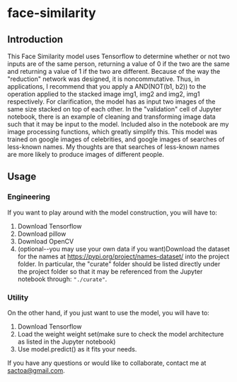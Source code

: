 # face-similarity
## Introduction
This Face Similarity model uses Tensorflow to determine whether or not
two inputs are of the same person, returning a value of 0 if the two are the 
same and returning a value of 1 if the two are different. Because of the way
the "reduction" network was designed, it is noncommutative. Thus, in applications,
I recommend that you apply a AND(NOT(b1, b2)) to the operation applied to the stacked
image img1, img2 and img2, img1 respectively. For clarification, the model has as input
two images of the same size stacked on top of each other. In the "validation" cell of
Jupyter notebook, there is an example of cleaning and transforming image data such that
it may be input to the model. Included also in the notebook are my image processing
functions, which greatly simplify this. This model was trained on google images of
celebrities, and google images of searches of less-known names. My thoughts are that
searches of less-known names are more likely to produce images of different people. 
## Usage
### Engineering
If you want to play around with the model construction, you will have to:
  1. Download Tensorflow
  2. Download pillow
  3. Download OpenCV
  4. (optional--you may use your own data if you want)Download the dataset 
    for the names at https://pypi.org/project/names-dataset/ into the project folder. 
    In particular, the "curate" folder should be listed directly under the project 
    folder so that it may be referenced from the Jupyter notebook through:
    ```"./curate"```.
### Utility
On the other hand, if you just want to use the model, you will have to:
  1. Download Tensorflow
  2. Load the weight weight set(make
    sure to check the model architecture as listed in the Jupyter notebook)
  3. Use model.predict() as it fits your needs.

If you have any questions or would like to collaborate, contact me at sactoa@gmail.com.
